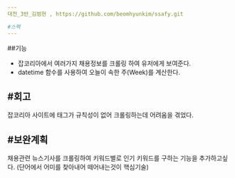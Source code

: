 ```yaml
---
대전_3반_김범현 , https://github.com/beomhyunkim/ssafy.git

#스펙
---
```

##기능
  - 잡코리아에서 여러가지 채용정보를 크롤링 하여 유저에게 보여준다.
  - datetime 함수를 사용하여 오늘이 속한 주(Week)를 계산한다.
  
#회고
---
잡코리아 사이트에 태그가 규칙성이 없어 크롤링하는데 어려움을 겪었다.

#보완계획
---
채용관련 뉴스기사를 크롤링하여 키워드별로 인기 키워드를 구하는 기능을 추가하고싶다.
(단어에서 어미를 찾아내어 떼어내는것이 핵심기술)
